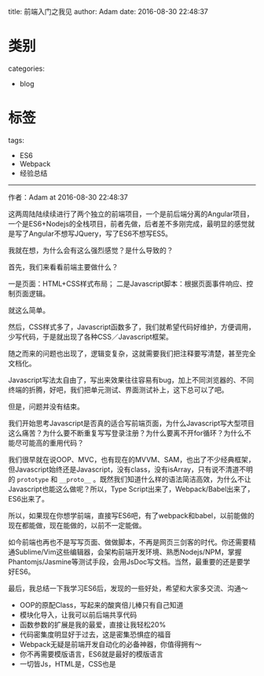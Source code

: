 title: 前端入门之我见
author: Adam
date: 2016-08-30 22:48:37
# 类别
categories:
  - blog
# 标签
tags:
  - ES6
  - Webpack
  - 经验总结
---
作者：Adam at 2016-08-30 22:48:37

这两周陆陆续续进行了两个独立的前端项目，一个是前后端分离的Angular项目，一个是ES6+Nodejs的全栈项目，前者先做，后者差不多刚完成，最明显的感觉就是写了Angular不想写JQuery，写了ES6不想写ES5。

我就在想，为什么会有这么强烈感觉？是什么导致的？

首先，我们来看看前端主要做什么？

一是页面：HTML+CSS样式布局；
二是Javascript脚本：根据页面事件响应、控制页面逻辑。

就这么简单。

然后，CSS样式多了，Javascript函数多了，我们就希望代码好维护，方便调用，少写代码，于是就出现了各种CSS／Javascript框架。

随之而来的问题也出现了，逻辑变复杂，这就需要我们把注释要写清楚，甚至完全文档化。

Javascript写法太自由了，写出来效果往往容易有bug，加上不同浏览器的、不同终端的折腾，好吧，我们把单元测试、界面测试补上，这下总可以了吧。

但是，问题并没有结束。

我们开始思考Javascript是否真的适合写前端页面，为什么Javascript写大型项目这么痛苦？为什么要不断重复写写登录注册？为什么要离不开for循环？为什么不能尽可能高的重用代码？

我们很早就在说OOP、MVC，也有现在的MVVM、SAM，也出了不少经典框架，但Javascript始终还是Javascript，没有class，没有isArray，只有说不清道不明的 `prototype` 和 `__proto__` 。既然我们知道什么样的语法简洁高效，为什么不让Javascript也能这么做呢？所以，Type Script出来了，Webpack/Babel出来了，ES6出来了。

所以，如果现在你想学前端，直接写ES6吧，有了webpack和babel，以前能做的现在都能做，现在能做的，以前不一定能做。

如今前端也再也不是写写页面、做做脚本，不再是网页三剑客的时代。你还需要精通Sublime/Vim这些编辑器，会架构前端开发环境、熟悉Nodejs/NPM，掌握Phantomjs/Jasmine等测试手段，会用JsDoc写文档。当然，最重要的还是要学好ES6。

最后，我总结一下我学习ES6后，发现的一些好处，希望和大家多交流、沟通～

* OOP的原配Class，写起来的酸爽倍儿棒只有自己知道
* 模块化导入，让我可以前后端共享代码
* 函数参数的扩展是我的最爱，直接让我轻松20%
* 代码密集度明显好于过去，这是密集恐惧症的福音
* Webpack无疑是前端开发自动化的必备神器，你值得拥有～
* 你不再需要模版语言，ES6就是最好的模版语言
* 一切皆Js，HTML是，CSS也是





















